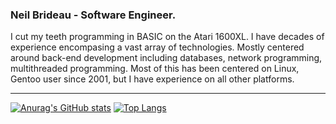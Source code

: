 ### Neil Brideau - Software Engineer.

I cut my teeth programming in BASIC on the Atari 1600XL. I have decades of experience encompasing a vast array of technologies. Mostly centered around back-end development including databases, network programming, multithreaded programming. Most of this has been centered on Linux, Gentoo user since 2001, but I have experience on all other platforms.

---

[![Anurag's GitHub stats](https://github-readme-stats-nbrideau.vercel.app/api?username=nbrideau&count_private=true&show_icons=true)](https://github.com/nbrideau)
[![Top Langs](https://github-readme-stats-nbrideau.vercel.app/api/top-langs/?username=nbrideau&layout=compact&langs_count=10)](https://github.com/nbrideau)
